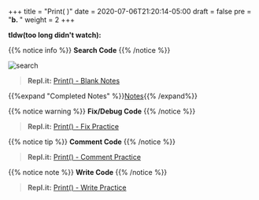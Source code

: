 +++
title = "Print( )"
date = 2020-07-06T21:20:14-05:00
draft = false
pre = "<b>b. </b>"
weight = 2
+++

**tldw(too long didn't watch):**

{{% notice info %}}
**Search Code**
{{% /notice %}}

![search](https://media.giphy.com/media/IazTUizsp5oQU2znTD/giphy.gif)

>**Repl.it:**
[Print() - Blank Notes](https://repl.it/@CodeWithGamez/commentandcommitblanknotes#main.py)

{{%expand "Completed Notes" %}}[Notes](https://repl.it/@CodeWithGamez/commentandcommitblanknotes#main.py){{% /expand%}}

{{% notice warning %}}
**Fix/Debug Code**
{{% /notice %}}

>**Repl.it:**
[Print() - Fix Practice](https://repl.it/@CodeWithGamez/commentandcommitfix)

{{% notice tip %}}
**Comment Code**
{{% /notice %}}

>**Repl.it:**
[Print() - Comment Practice](https://repl.it/@CodeWithGamez/commentandcommitcomment)

{{% notice note %}}
**Write Code**
{{% /notice %}}

>**Repl.it:**
[Print() - Write Practice](https://repl.it/@CodeWithGamez/commentandcommitwrite)